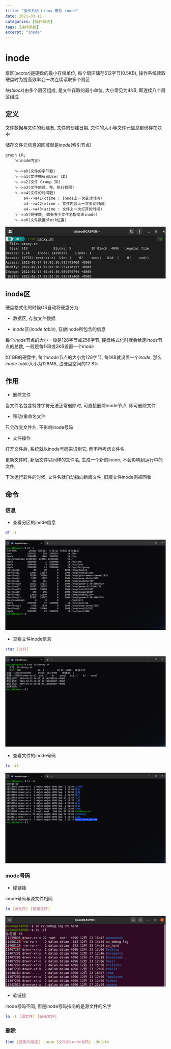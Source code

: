 ```yaml
---
title: "操作系统-Linux-概念-inode"
date: 2021-03-11
categories: [操作系统]
tags: [操作系统]
excerpt: "inode"
---
```


# inode

扇区($sector$)是硬盘的最小存储单位, 每个扇区储存$512$字节(0.5KB), 操作系统读取硬盘时为提高效率会一次连续读取多个扇区

块($block$)由多个扇区组成, 是文件存取的最小单位, 大小常见为$4KB$, 即连续八个扇区组成

## 定义

文件数据与文件的创建者, 文件的创建日期, 文件的大小等文件元信息都储存在块中

储存文件元信息的区域就是$inode$(索引节点)

```mermaid
graph LR;
    n(inode内容)

    n-->a0(文件的字节数)
    n-->a1(文件拥有者User ID)
    n-->a2(文件 Group ID)
    n-->a3(文件的读、写、执行权限)
    n-->a4(文件的时间戳)
        a4-->a41(ctime : inode上一次变动时间)
        a4-->a42(mtime : 文件内容上一次变动时间)
        a4-->a43(atime : 文件上一次打开的时间)
    n-->a5(链接数, 即有多少文件名指向该inode)
    n-->a6(文件数据block位置)
```

![](https://raw.githubusercontent.com/dmjcb/SelfImgur/main/20220401223348.png)

## inode区

硬盘格式化的时候OS自动将硬盘分为:

- 数据区, 存放文件数据

- $inode$区($inode$ $table$), 存放inode所包含的信息

每个$inode$节点的大小一般是128字节或256字节, 硬盘格式化时就会给定$inode$节点的总数, 一般是每1KB或2KB设置一个$inode$

如1GB的硬盘中, 每个$inode$节点的大小为128字节, 每1KB就设置一个$inode$, 那么$inode$ $table$大小为128MB, 占硬盘空间的12.8\%

## 作用

- 删除文件

当文件名包含特殊字符无法正常删除时, 可直接删除inode节点, 即可删除文件

- 移动/重命名文件

只会改变文件名, 不影响inode号码

- 文件操作

打开文件后, 系统就以inode号码来识别它, 而不再考虑文件名

更新文件时, 新版文件以同样的文件名, 生成一个新的inode, 不会影响到运行中的文件, 

下次运行软件的时候, 文件名就自动指向新版文件, 旧版文件inode则被回收

## 命令

### 信息

- 查看分区的inode信息
  
```sh
df -i
```

![](https://raw.githubusercontent.com/dmjcb/SelfImgur/main/20241021181013.png)

- 查看文件inode信息
  
```sh
stat [文件]
```

![](https://raw.githubusercontent.com/dmjcb/SelfImgur/main/20241021181100.png)

- 查看文件的inode号码
  
```sh
ls -il
```

![](https://raw.githubusercontent.com/dmjcb/SelfImgur/main/20241021181145.png)

### inode号码

- 硬链接

inode号码与源文件相同

```sh
ln [源文件] [链接文件]
```

![](https://raw.githubusercontent.com/dmjcb/SelfImgur/main/20211227234119.png)

- 软链接

inode号码不同, 但是inode号码指向的是源文件的名字

```sh
ln -s [源文件] [链接文件]
```

### 删除

```sh
find [搜索的路径] -inum [文件的inode号码] -delete
```
